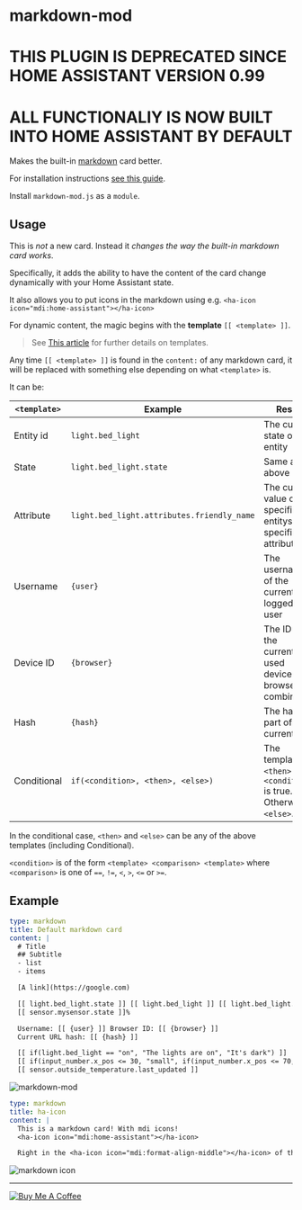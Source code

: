 markdown-mod
============

# THIS PLUGIN IS DEPRECATED SINCE HOME ASSISTANT VERSION 0.99
# ALL FUNCTIONALIY IS NOW BUILT INTO HOME ASSISTANT BY DEFAULT

Makes the built-in [markdown](https://www.home-assistant.io/lovelace/markdown/) card better.

For installation instructions [see this guide](https://github.com/thomasloven/hass-config/wiki/Lovelace-Plugins).

Install `markdown-mod.js` as a `module`.

## Usage
This is *not* a new card. Instead it *changes the way the built-in markdown card works*.

Specifically, it adds the ability to have the content of the card change dynamically with your Home Assistant state.

It also allows you to put icons in the markdown using e.g. `<ha-icon icon="mdi:home-assistant"></ha-icon>`

For dynamic content, the magic begins with the **template** `[[ <template> ]]`.

> See [This article](https://github.com/thomasloven/hass-config/wiki/Mod-plugin-templates) for further details on templates.

Any time `[[ <template> ]]` is found in the `content:` of any markdown card, it will be replaced with something else depending on what `<template>` is.

It can be:

| `<template>` | Example | Result
| ------------ | ------- | ------
| Entity id | `light.bed_light` | The current state of the entity
| State | `light.bed_light.state` | Same as above
| Attribute | `light.bed_light.attributes.friendly_name` | The current value of the specified entitys specified attribute
| Username | `{user}` | The username of the currently logged in user
| Device ID | `{browser}` | The ID of the currently used device-browser combination
| Hash | `{hash}` | The hash part of the current URL
| Conditional | `if(<condition>, <then>, <else>)` | The template in `<then>` if `<condition>` is true. Otherwise `<else>`.

In the conditional case, `<then>` and `<else>` can be any of the above templates (including Conditional).

`<condition>` is of the form `<template> <comparison> <template>` where `<comparison>` is one of `==`, `!=`, `<`, `>`, `<=` or `>=`.

## Example
```yaml
type: markdown
title: Default markdown card
content: |
  # Title
  ## Subtitle
  - list
  - items

  [A link](https://google.com)

  [[ light.bed_light.state ]] [[ light.bed_light ]] [[ light.bed_light.attributes.friendly_name ]]
  [[ sensor.mysensor.state ]]%

  Username: [[ {user} ]] Browser ID: [[ {browser} ]]
  Current URL hash: [[ {hash} ]]

  [[ if(light.bed_light == "on", "The lights are on", "It's dark") ]]
  [[ if(input_number.x_pos <= 30, "small", if(input_number.x_pos <= 70, "Medium", "LARGE")) ]]
  [[ sensor.outside_temperature.last_updated ]]
```

![markdown-mod](https://user-images.githubusercontent.com/1299821/59043091-e8d2e100-887b-11e9-9c31-4512bd2ebc47.gif)

```yaml
type: markdown
title: ha-icon
content: |
  This is a markdown card! With mdi icons!
  <ha-icon icon="mdi:home-assistant"></ha-icon>

  Right in the <ha-icon icon="mdi:format-align-middle"></ha-icon> of the <ha-icon icon="mdi:text"></ha-icon> too.
```
![markdown icon](https://user-images.githubusercontent.com/1299821/59097079-e5dbfd00-891c-11e9-94a1-4f4e50377a95.jpg)


---
<a href="https://www.buymeacoffee.com/uqD6KHCdJ" target="_blank"><img src="https://www.buymeacoffee.com/assets/img/custom_images/white_img.png" alt="Buy Me A Coffee" style="height: auto !important;width: auto !important;" ></a>

